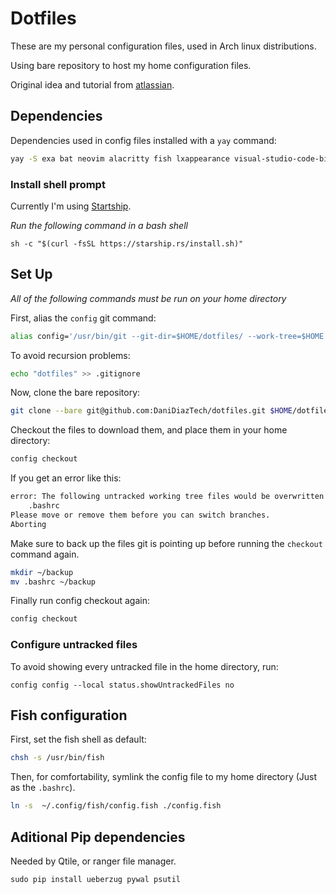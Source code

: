 # Dotfiles

These are my personal configuration files, used in Arch linux distributions.

Using bare repository to host my home configuration files.

Original idea and tutorial from [atlassian](https://www.atlassian.com/git/tutorials/dotfiles).

## Dependencies

Dependencies used in config files installed with a `yay` command:

```bash
yay -S exa bat neovim alacritty fish lxappearance visual-studio-code-bin xfce4-screenshooter xfce4-clipman-plugin noto-fonts-emoji
```

### Install shell prompt

Currently I'm using [Startship](https://starship.rs/guide/#%F0%9F%9A%80-installation).

*Run the following command in a bash shell*

```bashjjjk
sh -c "$(curl -fsSL https://starship.rs/install.sh)"
```

## Set Up

*All of the following commands must be run on your home directory*

First, alias the `config` git command:

```bash
alias config='/usr/bin/git --git-dir=$HOME/dotfiles/ --work-tree=$HOME'
```

To avoid recursion problems:

```bash
echo "dotfiles" >> .gitignore
```

Now, clone the bare repository:

```bash
git clone --bare git@github.com:DaniDiazTech/dotfiles.git $HOME/dotfiles
```

Checkout the files to download them, and place them in your home directory:

```bash
config checkout
```

If you get an error like this:

```bash
error: The following untracked working tree files would be overwritten by checkout:
    .bashrc
Please move or remove them before you can switch branches.
Aborting
```

Make sure to back up the files git is pointing up before running the `checkout` command again.

```bash
mkdir ~/backup
mv .bashrc ~/backup
```

Finally run config checkout again:

```bash
config checkout
```
### Configure untracked files
To avoid showing every untracked file in the home directory, run:

```
config config --local status.showUntrackedFiles no
```
## Fish configuration

First, set the fish shell as default:

```bash
chsh -s /usr/bin/fish
```

Then, for comfortability, symlink the config file to my home directory (Just as the `.bashrc`).

```bash
ln -s  ~/.config/fish/config.fish ./config.fish
```

## Aditional Pip dependencies

Needed by Qtile, or ranger file manager.
```
sudo pip install ueberzug pywal psutil
```
